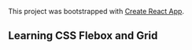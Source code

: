 This project was bootstrapped with [Create React App](https://github.com/facebookincubator/create-react-app).

## Learning CSS Flebox and Grid